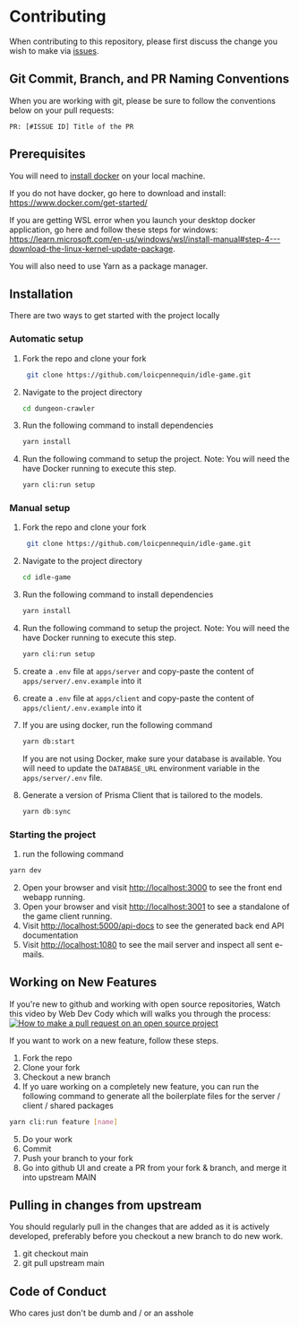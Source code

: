 # Contributing

When contributing to this repository, please first discuss the change you wish to make via [issues](https://github.com/loicpennequin/idle-game/issues).

## Git Commit, Branch, and PR Naming Conventions

When you are working with git, please be sure to follow the conventions below on your pull requests:

```text
PR: [#ISSUE ID] Title of the PR
```

## Prerequisites

You will need to [install docker](https://www.docker.com/get-started/) on your local machine.

If you do not have docker, go here to download and install: <https://www.docker.com/get-started/>

If you are getting WSL error when you launch your desktop docker application, go here and follow these steps for windows: <https://learn.microsoft.com/en-us/windows/wsl/install-manual#step-4---download-the-linux-kernel-update-package>.

You will also need to use Yarn as a package manager.

## Installation

There are two ways to get started with the project locally

### Automatic setup

1. Fork the repo and clone your fork

   ```sh
    git clone https://github.com/loicpennequin/idle-game.git
   ```

2. Navigate to the project directory

   ```sh
   cd dungeon-crawler
   ```

3. Run the following command to install dependencies
   ```sh
   yarn install
   ```
4. Run the following command to setup the project. Note: You will need the have Docker running to execute this step.
   ```sh
   yarn cli:run setup
   ```

### Manual setup

1. Fork the repo and clone your fork

   ```sh
    git clone https://github.com/loicpennequin/idle-game.git
   ```

2. Navigate to the project directory

   ```sh
   cd idle-game
   ```

3. Run the following command to install dependencies
   ```sh
   yarn install
   ```
4. Run the following command to setup the project. Note: You will need the have Docker running to execute this step.
   ```sh
   yarn cli:run setup
   ```
5. create a `.env` file at `apps/server` and copy-paste the content of `apps/server/.env.example` into it
6. create a `.env` file at `apps/client` and copy-paste the content of `apps/client/.env.example` into it
7. If you are using docker, run the following command
   ```sh
   yarn db:start
   ```
   If you are not using Docker, make sure your database is available. You will need to update the `DATABASE_URL` environment variable in the `apps/server/.env` file.
8. Generate a version of Prisma Client that is tailored to the models.

   ```js
   yarn db:sync
   ```

### Starting the project

1. run the following command

```sh
yarn dev
```

2. Open your browser and visit <http://localhost:3000> to see the front end webapp running.
3. Open your browser and visit <http://localhost:3001> to see a standalone of the game client running.
4. Visit <http://localhost:5000/api-docs> to see the generated back end API documentation
5. Visit <http://localhost:1080> to see the mail server and inspect all sent e-mails.

## Working on New Features

If you're new to github and working with open source repositories, Watch this video by Web Dev Cody which will walks you through the process:
[![How to make a pull request on an open source project](https://img.youtube.com/vi/8A4TsoXJOs8/0.jpg)](https://youtu.be/8A4TsoXJOs8)

If you want to work on a new feature, follow these steps.

1. Fork the repo
2. Clone your fork
3. Checkout a new branch
4. If yo uare working on a completely new feature, you can run the following command to generate all the boilerplate files for the server / client / shared packages

```sh
yarn cli:run feature [name]
```

5. Do your work
6. Commit
7. Push your branch to your fork
8. Go into github UI and create a PR from your fork & branch, and merge it into upstream MAIN

## Pulling in changes from upstream

You should regularly pull in the changes that are added as it is actively developed, preferably before you checkout a new branch to do new work.

1. git checkout main
2. git pull upstream main

## Code of Conduct

Who cares just don't be dumb and / or an asshole
